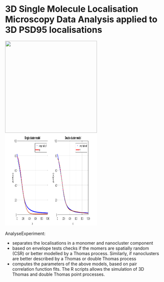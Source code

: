 # 3D Single Molecule Localisation Microscopy Data Analysis applied to 3D PSD95 localisations


<img src=CleanData.png width="300" height="300"><img src=sample.png width="300" height="300">

AnalyseExperiment:
- separates the localisations in a monomer and nanocluster component
- based on envelope tests checks if the momers are spatially random (CSR) or better modelled by a Thomas process. Similarly, if nanoclusters are better described by a Thomas or double Thomas process
- computes the parameters of the above models, based on pair correlation function fits.
The R scripts allows the simulation of 3D Thomas and double Thomas point processes.
